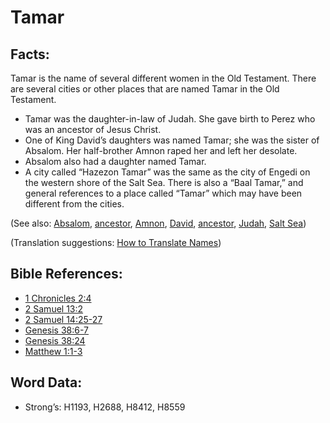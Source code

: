 # Tamar

## Facts:

Tamar is the name of several different women in the Old Testament. There are several cities or other places that are named Tamar in the Old Testament.

* Tamar was the daughter-in-law of Judah. She gave birth to Perez who was an ancestor of Jesus Christ.
* One of King David’s daughters was named Tamar; she was the sister of Absalom. Her half-brother Amnon raped her and left her desolate.
* Absalom also had a daughter named Tamar.
* A city called “Hazezon Tamar” was the same as the city of Engedi on the western shore of the Salt Sea. There is also a “Baal Tamar,” and general references to a place called “Tamar” which may have been different from the cities.

(See also: [Absalom](../names/absalom.md), [ancestor](../other/father.md), [Amnon](../names/amnon.md), [David](../names/david.md), [ancestor](../other/father.md), [Judah](../names/judah.md), [Salt Sea](../names/saltsea.md))

(Translation suggestions: [How to Translate Names](../../translate/translate-names))

## Bible References:

* [1 Chronicles 2:4](rc://en/tn/help/1ch/02/04)
* [2 Samuel 13:2](rc://en/tn/help/2sa/13/02)
* [2 Samuel 14:25-27](rc://en/tn/help/2sa/14/25)
* [Genesis 38:6-7](rc://en/tn/help/gen/38/06)
* [Genesis 38:24](rc://en/tn/help/gen/38/24)
* [Matthew 1:1-3](rc://en/tn/help/mat/01/01)

## Word Data:

* Strong’s: H1193, H2688, H8412, H8559
